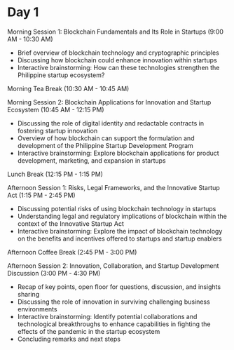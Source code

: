 # Day 1

Morning Session 1: Blockchain Fundamentals and Its Role in Startups (9:00 AM - 10:30 AM)

* Brief overview of blockchain technology and cryptographic principles
* Discussing how blockchain could enhance innovation within startups
* Interactive brainstorming: How can these technologies strengthen the Philippine startup ecosystem?

Morning Tea Break (10:30 AM - 10:45 AM)

Morning Session 2: Blockchain Applications for Innovation and Startup Ecosystem (10:45 AM - 12:15 PM)

* Discussing the role of digital identity and redactable contracts in fostering startup innovation
* Overview of how blockchain can support the formulation and development of the Philippine Startup Development Program
* Interactive brainstorming: Explore blockchain applications for product development, marketing, and expansion in startups

Lunch Break (12:15 PM - 1:15 PM)

Afternoon Session 1: Risks, Legal Frameworks, and the Innovative Startup Act (1:15 PM - 2:45 PM)

* Discussing potential risks of using blockchain technology in startups
* Understanding legal and regulatory implications of blockchain within the context of the Innovative Startup Act
* Interactive brainstorming: Explore the impact of blockchain technology on the benefits and incentives offered to startups and startup enablers

Afternoon Coffee Break (2:45 PM - 3:00 PM)

Afternoon Session 2: Innovation, Collaboration, and Startup Development Discussion (3:00 PM - 4:30 PM)

* Recap of key points, open floor for questions, discussion, and insights sharing
* Discussing the role of innovation in surviving challenging business environments
* Interactive brainstorming: Identify potential collaborations and technological breakthroughs to enhance capabilities in fighting the effects of the pandemic in the startup ecosystem
* Concluding remarks and next steps
